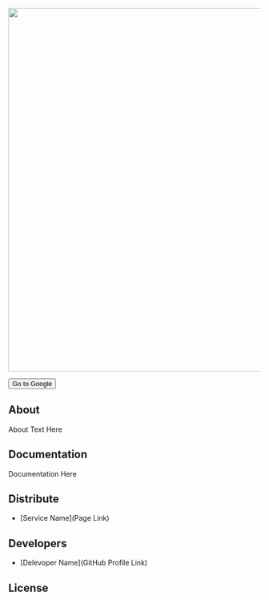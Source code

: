 <p align="center">
      <img src="https://ibb.co/vs6C2h8" width="726">
</p>

<p align="center">
  <form action="https://google.com">
      <input type="submit" value="Go to Google" />
  </form>
</p>

## About

About Text Here

## Documentation

Documentation Here

## Distribute

- [Service Name](Page Link)


## Developers

- [Delevoper Name](GitHub Profile Link)

## License
